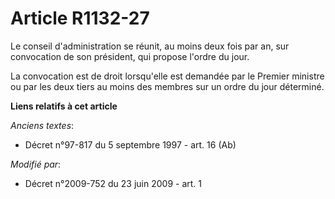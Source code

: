 # Article R1132-27

Le conseil d'administration se réunit, au moins deux fois par an, sur convocation de son président, qui propose l'ordre du
jour. 

La convocation est de droit lorsqu'elle est demandée par le Premier ministre ou par les deux tiers au moins des membres sur
un ordre du jour déterminé.

**Liens relatifs à cet article**

_Anciens textes_:

  - Décret n°97-817 du 5 septembre 1997 - art. 16 (Ab)

_Modifié par_:

  - Décret n°2009-752 du 23 juin 2009 - art. 1
